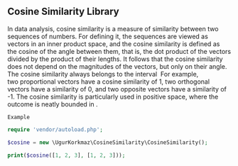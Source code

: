 ## Cosine Similarity Library

In data analysis, cosine similarity is a measure of similarity between two sequences of numbers. For defining it, the sequences are viewed as vectors in an inner product space, and the cosine similarity is defined as the cosine of the angle between them, that is, the dot product of the vectors divided by the product of their lengths. It follows that the cosine similarity does not depend on the magnitudes of the vectors, but only on their angle. The cosine similarity always belongs to the interval  For example, two proportional vectors have a cosine similarity of 1, two orthogonal vectors have a similarity of 0, and two opposite vectors have a similarity of -1. The cosine similarity is particularly used in positive space, where the outcome is neatly bounded in .

`Example` 
```PHP
require 'vendor/autoload.php';

$cosine = new \UgurKorkmaz\CosineSimilarity\CosineSimilarity();

print($cosine([1, 2, 3], [1, 2, 3]));

```	